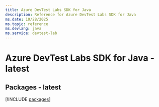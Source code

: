 ```yaml
---
title: Azure DevTest Labs SDK for Java
description: Reference for Azure DevTest Labs SDK for Java
ms.date: 10/28/2025
ms.topic: reference
ms.devlang: java
ms.service: devtest-lab
---
```

# Azure DevTest Labs SDK for Java - latest
## Packages - latest
[!INCLUDE [packages](devtest-labs-index.md)]
